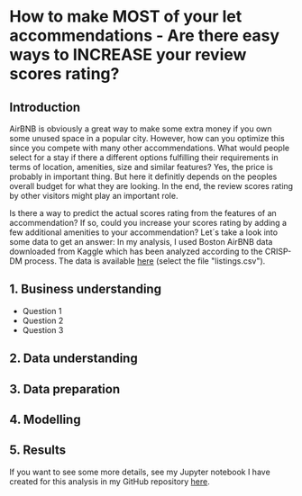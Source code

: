 # How to make MOST of your let accommendations - Are there easy ways to INCREASE your review scores rating?

## Introduction

AirBNB is obviously a great way to make some extra money if you own some unused space in a popular city. However, how can you optimize this since you compete with many other accommendations. What would people select for a stay if there a different options fulfilling their requirements in terms of location, amenities, size and similar features? Yes, the price is probably in important thing. But here it definitly depends on the peoples overall budget for what they are looking. In the end, the review scores rating by other visitors might play an important role.

Is there a way to predict the actual scores rating from the features of an accommendation? If so, could you increase your scores rating by adding a few additional amenities to your accommendation? Let´s take a look into some data to get an answer: In my analysis, I used Boston AirBNB data downloaded from Kaggle which has been analyzed according to the CRISP-DM process. The data is available [here](https://www.kaggle.com/airbnb/boston/data) (select the file "listings.csv").

## 1. Business understanding

* Question 1
* Question 2
* Question 3

## 2. Data understanding

## 3. Data preparation

## 4. Modelling

## 5. Results

If you want to see some more details, see my Jupyter notebook I have created for this analysis in my GitHub repository [here](https://github.com/MiRoDS/DataScience_Project1).
